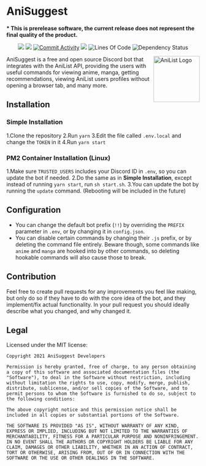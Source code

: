 # AniSuggest
**\* This is prerelease software, the current release does not represent the final quality of the product.**
<p align="center">
    <a href="https://www.codacy.com?utm_source=github.com&amp;utm_medium=referral&amp;utm_content=TibixDev/AniSuggest&amp;utm_campaign=Badge_Grade" alt="Codacy Code Quality">
        <img src="https://app.codacy.com/project/badge/Grade/21b43885505b44a08784ad868babbd10" /></a>
    <a href="https://github.com/TibixDev/AniSuggest/blob/main/LICENSE" alt="MIT License Badge">
        <img src="https://img.shields.io/badge/license-MIT-brightgreen" /></a>
    <a href="https://github.com/TibixDev/AniSuggest/">
        <img src="https://img.shields.io/github/commit-activity/m/tibixdev/anisuggest" alt="Commit Activity"/></a>
    <a href="https://discord.gg/WK3C4a5P">
        <img src="https://img.shields.io/discord/884525603628388372?label=Discord"></a>
        <img src="https://img.shields.io/tokei/lines/github/TibixDev/AniSuggest" alt="Lines Of Code">
       <img src="https://img.shields.io/david/tibixdev/anisuggest" alt="Dependency Status">
</p>

<img src="https://i.imgur.com/FGkMOoa.png" align="right"
     alt="AniList Logo" width="120" height="120">
    

AniSuggest is a free and open source Discord bot that integrates with the AniList API, providing the users with useful commands for viewing anime, manga, getting recommendations, viewing AniList users profiles without opening a browser tab, and many more.

## Installation
### Simple Installation
1.Clone the repository
2.Run `yarn`
3.Edit the file called `.env.local` and change the `TOKEN` in it
4.Run `yarn start`

### PM2 Container Installation (Linux)
1.Make sure `TRUSTED_USERS` includes your Discord ID in `.env`, so you can update the bot if needed.
2.Do the same as in **Simple Installation**, except instead of running `yarn start`, run `sh start.sh`.
3.You can update the bot by running the `update` command.  (Rebooting will be included in the future)  

## Configuration
* You can change the default bot prefix (`!!`) by overriding the `PREFIX` parameter in `.env`, or by changing it in `config.json`.
* You can disable certain commands by changing their `.js` prefix, or by deleting the command file entirely. Beware though, some commands like `anime` and `manga` are hooked into by other commands, so deleting hookable commands will also cause those to break.

## Contribution
Feel free to create pull requests for any improvements you feel like making, but only do so if they have to do with the core idea of the bot, and they implement/fix actual functionality. In your pull request you should ideally describe what you changed, and why changed it.

## Legal
Licensed under the MIT license:
```text
Copyright 2021 AniSuggest Developers

Permission is hereby granted, free of charge, to any person obtaining a copy of this software and associated documentation files (the "Software"), to deal in the Software without restriction, including without limitation the rights to use, copy, modify, merge, publish, distribute, sublicense, and/or sell copies of the Software, and to permit persons to whom the Software is furnished to do so, subject to the following conditions:

The above copyright notice and this permission notice shall be included in all copies or substantial portions of the Software.

THE SOFTWARE IS PROVIDED "AS IS", WITHOUT WARRANTY OF ANY KIND, EXPRESS OR IMPLIED, INCLUDING BUT NOT LIMITED TO THE WARRANTIES OF MERCHANTABILITY, FITNESS FOR A PARTICULAR PURPOSE AND NONINFRINGEMENT. IN NO EVENT SHALL THE AUTHORS OR COPYRIGHT HOLDERS BE LIABLE FOR ANY CLAIM, DAMAGES OR OTHER LIABILITY, WHETHER IN AN ACTION OF CONTRACT, TORT OR OTHERWISE, ARISING FROM, OUT OF OR IN CONNECTION WITH THE SOFTWARE OR THE USE OR OTHER DEALINGS IN THE SOFTWARE.